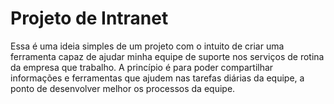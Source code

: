 # Projeto de Intranet
Essa é uma ideia simples de um projeto com o intuito de criar uma ferramenta capaz de ajudar minha equipe de suporte nos serviços de rotina da empresa que trabalho. A princípio é para poder compartilhar informações e ferramentas que ajudem nas tarefas diárias da equipe, a ponto de desenvolver melhor os processos da equipe.
